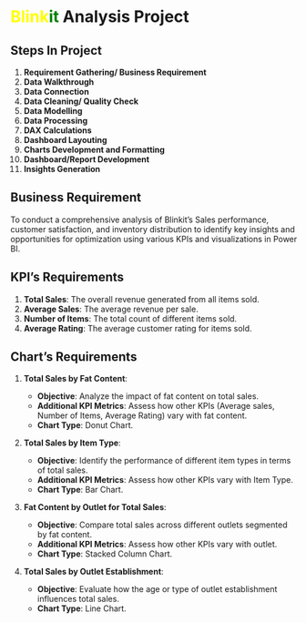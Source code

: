 # <span style="color:yellow">Blink</span><span style="color:green">it</span> Analysis Project

## Steps In Project

1. **Requirement Gathering/ Business Requirement**
2. **Data Walkthrough**
3. **Data Connection**
4. **Data Cleaning/ Quality Check**
5. **Data Modelling**
6. **Data Processing**
7. **DAX Calculations**
8. **Dashboard Layouting**
9. **Charts Development and Formatting**
10. **Dashboard/Report Development**
11. **Insights Generation**

## Business Requirement
To conduct a comprehensive analysis of Blinkit’s Sales performance, customer satisfaction, and inventory distribution to identify key insights and opportunities for optimization using various KPIs and visualizations in Power BI.

## KPI’s Requirements

1. **Total Sales**: The overall revenue generated from all items sold.
2. **Average Sales**: The average revenue per sale.
3. **Number of Items**: The total count of different items sold.
4. **Average Rating**: The average customer rating for items sold.

## Chart’s Requirements

1. **Total Sales by Fat Content**:
   - **Objective**: Analyze the impact of fat content on total sales.
   - **Additional KPI Metrics**: Assess how other KPIs (Average sales, Number of Items, Average Rating) vary with fat content.
   - **Chart Type**: Donut Chart.

2. **Total Sales by Item Type**:
   - **Objective**: Identify the performance of different item types in terms of total sales.
   - **Additional KPI Metrics**: Assess how other KPIs vary with Item Type.
   - **Chart Type**: Bar Chart.

3. **Fat Content by Outlet for Total Sales**:
   - **Objective**: Compare total sales across different outlets segmented by fat content.
   - **Additional KPI Metrics**: Assess how other KPIs vary with outlet.
   - **Chart Type**: Stacked Column Chart.

4. **Total Sales by Outlet Establishment**:
   - **Objective**: Evaluate how the age or type of outlet establishment influences total sales.
   - **Chart Type**: Line Chart.

